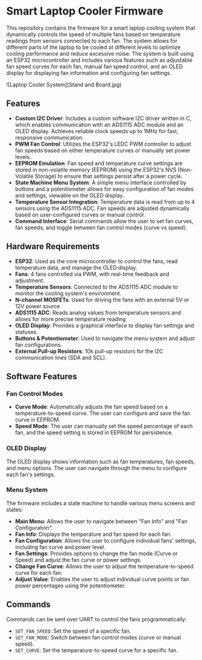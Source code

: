 # Smart Laptop Cooler Firmware

This repository contains the firmware for a smart laptop cooling system that dynamically controls the speed of multiple fans based on temperature readings from  sensors connected to each fan. The system allows for different parts of the laptop to be cooled at different levels to optimize cooling performance and reduce excessive noise. The system is built using an ESP32 microcontroller and includes various features such as adjustable fan speed curves for each fan, manual fan speed control, and an OLED display for displaying fan information and configuring fan settings.

![Laptop Cooler System](Stand and Board.jpg)
## Features

- **Custom I2C Driver**: Includes a custom software I2C driver written in C, which enables communication with an ADS1115 ADC module and an OLED display. Achieves reliable clock speeds up to 1MHz for fast, responsive communication.
- **PWM Fan Control**: Utilizes the ESP32's LEDC PWM controller to adjust fan speeds based on either temperature curves or manually set power levels.
- **EEPROM Emulation**: Fan speed and temperature curve settings are stored in non-volatile memory (EEPROM) using the ESP32's NVS (Non-Volatile Storage) to ensure that settings persist after a power cycle.
- **State Machine Menu System**: A simple menu interface controlled by buttons and a potentiometer allows for easy configuration of fan modes and settings, viewable on the OLED display.
- **Temperature Sensor Integration**: Temperature data is read from up to 4 sensors using the ADS1115 ADC. Fan speeds are adjusted dynamically based on user-configured curves or manual control.
- **Command Interface**: Serial commands allow the user to set fan curves, fan speeds, and toggle between fan control modes (curve vs speed).

## Hardware Requirements

- **ESP32**: Used as the core microcontroller to control the fans, read temperature data, and manage the OLED display.
- **Fans**: 4 fans controlled via PWM, with real-time feedback and adjustment.
- **Temperature Sensors**: Connected to the ADS1115 ADC module to monitor the cooling system's environment.
- **N-channel MOSFETs**: Used for driving the fans with an external 5V or 12V power source
- **ADS1115 ADC**: Reads analog values from temperature sensors and allows for more precise temperature reading 
- **OLED Display**: Provides a graphical interface to display fan settings and statuses.
- **Buttons & Potentiometer**: Used to navigate the menu system and adjust fan configurations.
- **External Pull-up Resistors**: 10k pull-up resistors for the I2C communication lines (SDA and SCL).

## Software Features

### Fan Control Modes

- **Curve Mode**: Automatically adjusts the fan speed based on a temperature-to-speed curve. The user can configure and save the fan curve in EEPROM.
- **Speed Mode**: The user can manually set the speed percentage of each fan, and the speed setting is stored in EEPROM for persistence.

### OLED Display

The OLED display shows information such as fan temperatures, fan speeds, and menu options. The user can navigate through the menu to configure each fan's settings.

### Menu System

The firmware includes a state machine to handle various menu screens and states:

- **Main Menu**: Allows the user to navigate between "Fan Info" and "Fan Configuration".
- **Fan Info**: Displays the temperature and fan speed for each fan.
- **Fan Configuration**: Allows the user to configure individual fans' settings, including fan curve and power level.
- **Fan Settings**: Provides options to change the fan mode (Curve or Speed) and adjust the fan curve or power settings.
- **Change Fan Curve**: Allows the user to adjust the temperature-to-speed curve for each fan.
- **Adjust Value**: Enables the user to adjust individual curve points or fan power percentages using the potentiometer.

## Commands

Commands can be sent over UART to control the fans programmatically:

- `SET_FAN_SPEED`: Set the speed of a specific fan.
- `SET_FAN_MODE`: Switch between fan control modes (curve or manual speed).
- `SET_CURVE`: Set the temperature-to-speed curve for a specific fan.
